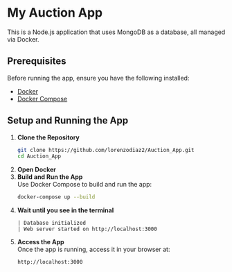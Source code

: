 # My Auction App

This is a Node.js application that uses MongoDB as a database, all managed via Docker.

## Prerequisites

Before running the app, ensure you have the following installed:
- [Docker](https://www.docker.com/)
- [Docker Compose](https://docs.docker.com/compose/)

## Setup and Running the App

1. **Clone the Repository**
   ```bash
   git clone https://github.com/lorenzodiaz2/Auction_App.git
   cd Auction_App
2. **Open Docker**
3. **Build and Run the App**  
   Use Docker Compose to build and run the app:  
   ```bash
   docker-compose up --build
4. **Wait until you see in the terminal**
   ```plaintext
   | Database initialized
   | Web server started on http://localhost:3000
5. **Access the App**  
   Once the app is running, access it in your browser at:  
   ```plaintext
   http://localhost:3000